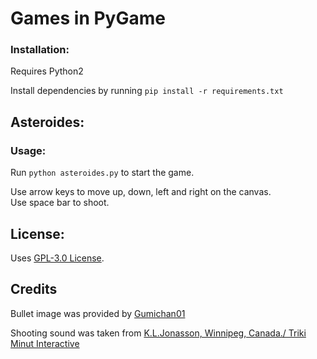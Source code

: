# Games in PyGame

### Installation:
Requires Python2

Install dependencies by running `pip install -r requirements.txt`

## Asteroides:

### Usage:
Run `python asteroides.py` to start the game.

Use arrow keys to move up, down, left and right on the canvas.  
Use space bar to shoot.


## License:
Uses [GPL-3.0 License](https://github.com/rodrigets/games-in-pygame/blob/master/LICENSE).

## Credits
Bullet image was provided by [Gumichan01](https://gumichan01.github.io/en/)  

Shooting sound was taken from [K.L.Jonasson, Winnipeg, Canada./ Triki Minut Interactive](www.trikiminut.com)



